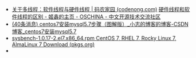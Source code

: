 - [关于多线程：软件线程与硬件线程 | 码农家园 (codenong.com)](https://www.codenong.com/5593328/)
  [硬件线程和软件线程的区别 - 姬鑫的主页 - OSCHINA - 中文开源技术交流社区](https://my.oschina.net/jixin/blog/120227)
- [(40条消息) centos7安装mysql5.7步骤（图解版）_小志的博客的博客-CSDN博客_centos7安装mysql5.7](https://blog.csdn.net/li1325169021/article/details/121515102)
- [sysbench-1.0.17-2.el7.x86_64.rpm CentOS 7, RHEL 7, Rocky Linux 7, AlmaLinux 7 Download (pkgs.org)](https://rhel.pkgs.org/7/epel-x86_64/sysbench-1.0.17-2.el7.x86_64.rpm.html)
-